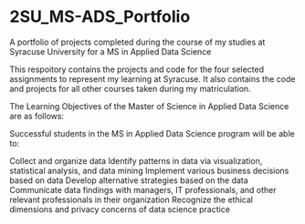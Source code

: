 # 2SU_MS-ADS_Portfolio
A portfolio of projects completed during the course of my studies at Syracuse University for a MS in Applied Data Science

This respoitory contains the projects and code for the four selected assignments to represent my learning at Syracuse. It also contains the code and projects for all other courses taken during my matriculation.

The Learning Objectives of the Master of Science in Applied Data Science are as follows:

Successful students in the MS in Applied Data Science program will be able to:

Collect and organize data Identify patterns in data via visualization, statistical analysis, and data mining Implement various business decisions based on data Develop alternative strategies based on the data Communicate data findings with managers, IT professionals, and other relevant professionals in their organization Recognize the ethical dimensions and privacy concerns of data science practice
